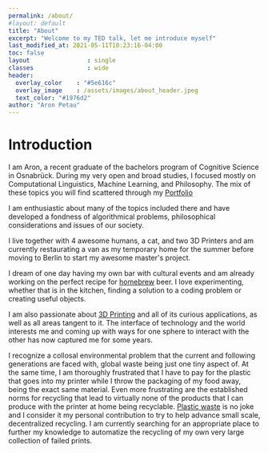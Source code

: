 ```yaml
---
permalink: /about/
#layout: default
title: "About"
excerpt: "Welcome to my TED talk, let me introduce myself"
last_modified_at: 2021-05-11T10:23:16-04:00
toc: false
layout                : single
classes               : wide
header:
  overlay_color    : "#5e616c"
  overlay_image    : /assets/images/about_header.jpeg
  text_color: "#1976d2"
author: "Aron Petau"
---
```


# Introduction

I am Aron, a recent graduate of the bachelors program of Cognitive Science in Osnabrück.
During my very open and broad studies, I focused mostly on Computational Linguistics, Machine Learning, and Philosophy.
The mix of these topics you will find scattered through my [Portfolio](/portfolio/)

I am enthusiastic about many of the topics included there and have developed a fondness of algorithmical problems, philosophical considerations and issues of our society.

I live together with 4 awesome humans, a cat, and two 3D Printers and am currently restaurating a van as my temporary home for the summer before moving to Berlin to start my awesome master's project.

I dream of one day having my own bar with cultural events and am already working on the perfect recipe for [homebrew](/homebrew/) beer. I love experimenting, whether that is in the kitchen, finding a solution to a coding problem or creating useful objects.

I am also passionate about [3D Printing](/printing/) and all of its curious applications, as well as all areas tangent to it.
The interface of technology and the world interests me and coming up with ways for one sphere to interact with the other has now captured me for some years.

I recognize a collosal environmental problem that the current and following generations are faced with, global waste being just one tiny aspect of.
At the same time, I am thoroughly frustrated that I have to pay for the plastic that goes into my printer while I throw the packaging of my food away, being the exact same material.
Even more frustrating are the established norms for recycling that lead to virtually none of the products that I can produce with the printer at home being recyclable.
[Plastic waste](/plastic-recycling/) is no joke and I consider it my personal contribution to try to help advance small scale, decentralized recycling.
I am currently searching for an appropriate place to further my knowledge to automatize the recycling of my own very large collection of failed prints.
